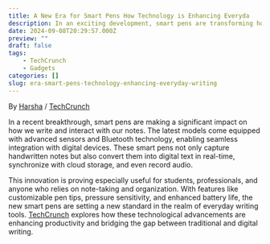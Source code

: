 ```yaml
---
title: A New Era for Smart Pens How Technology is Enhancing Everyda
description: In an exciting development, smart pens are transforming how we interact with the written word, offering new functionalities that blend the traditional with
date: 2024-09-08T20:29:57.000Z
preview: ""
draft: false
tags:
    - TechCrunch
    - Gadgets
categories: []
slug: era-smart-pens-technology-enhancing-everyday-writing
---
```

By [Harsha](https://www.techcrunch.com/authors/harsha) / [TechCrunch](https://www.techcrunch.com/2024/09/09/smart-pens-revolutionize-writing)

In a recent breakthrough, smart pens are making a significant impact on how we write and interact with our notes. The latest models come equipped with advanced sensors and Bluetooth technology, enabling seamless integration with digital devices. These smart pens not only capture handwritten notes but also convert them into digital text in real-time, synchronize with cloud storage, and even record audio.

This innovation is proving especially useful for students, professionals, and anyone who relies on note-taking and organization. With features like customizable pen tips, pressure sensitivity, and enhanced battery life, the new smart pens are setting a new standard in the realm of everyday writing tools. [TechCrunch](https://www.techcrunch.com/2024/09/09/smart-pens-revolutionize-writing) explores how these technological advancements are enhancing productivity and bridging the gap between traditional and digital writing.
